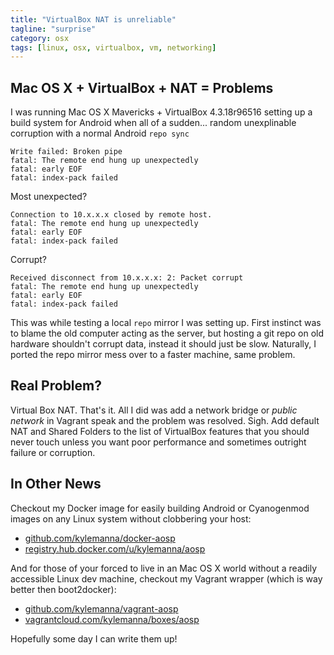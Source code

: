 ```yaml
---
title: "VirtualBox NAT is unreliable"
tagline: "surprise"
category: osx
tags: [linux, osx, virtualbox, vm, networking]
---
```


## Mac OS X + VirtualBox + NAT = Problems

I was running Mac OS X Mavericks + VirtualBox 4.3.18r96516 setting up a build system for Android when all of a sudden... random unexplinable corruption with a normal Android `repo sync`

    Write failed: Broken pipe
    fatal: The remote end hung up unexpectedly
    fatal: early EOF
	fatal: index-pack failed

Most unexpected?

    Connection to 10.x.x.x closed by remote host.
    fatal: The remote end hung up unexpectedly
    fatal: early EOF
	fatal: index-pack failed

Corrupt?

    Received disconnect from 10.x.x.x: 2: Packet corrupt
    fatal: The remote end hung up unexpectedly
    fatal: early EOF
	fatal: index-pack failed

This was while testing a local `repo` mirror I was setting up.  First instinct was to blame the old computer acting as the server, but hosting a git repo on old hardware shouldn't corrupt data, instead it should just be slow. Naturally, I ported the repo mirror mess over to a faster machine, same problem.

## Real Problem?

Virtual Box NAT.  That's it.  All I did was add a network bridge or *public network* in Vagrant speak and the problem was resolved.  Sigh.  Add default NAT and Shared Folders to the list of VirtualBox features that you should never touch unless you want poor performance and sometimes outright failure or corruption.

## In Other News

Checkout my Docker image for easily building Android or Cyanogenmod images on any Linux system without clobbering your host:

* [github.com/kylemanna/docker-aosp](https://github.com/kylemanna/docker-aosp)
* [registry.hub.docker.com/u/kylemanna/aosp](https://registry.hub.docker.com/u/kylemanna/aosp)

And for those of your forced to live in an Mac OS X world without a readily accessible Linux dev machine, checkout my Vagrant wrapper (which is way better then boot2docker):

* [github.com/kylemanna/vagrant-aosp](https://github.com/kylemanna/vagrant-aosp)
* [vagrantcloud.com/kylemanna/boxes/aosp](https://vagrantcloud.com/kylemanna/boxes/aosp)

Hopefully some day I can write them up!
